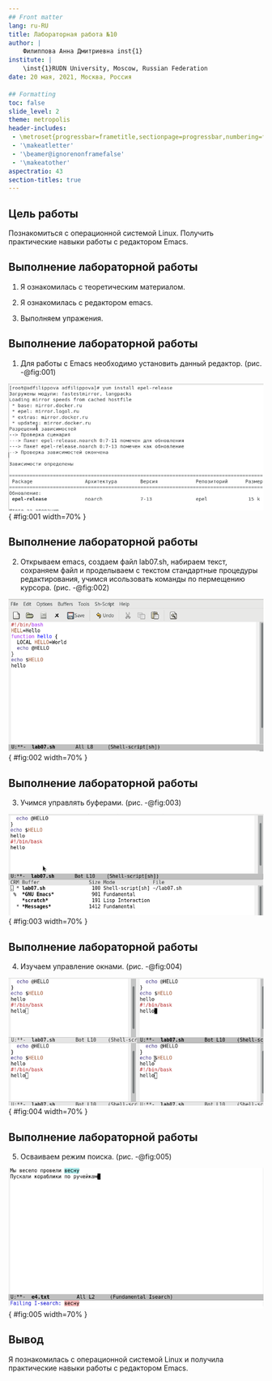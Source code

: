 ```yaml
---
## Front matter
lang: ru-RU
title: Лабораторная работа №10
author: |
	Филиппова Анна Дмитриевна inst{1}
institute: |
	\inst{1}RUDN University, Moscow, Russian Federation
date: 20 мая, 2021, Москва, Россия

## Formatting
toc: false
slide_level: 2
theme: metropolis
header-includes: 
 - \metroset{progressbar=frametitle,sectionpage=progressbar,numbering=fraction}
 - '\makeatletter'
 - '\beamer@ignorenonframefalse'
 - '\makeatother'
aspectratio: 43
section-titles: true
---
```


## Цель работы

Познакомиться с операционной системой Linux. Получить практические навыки работы с редактором Emacs.

## Выполнение лабораторной работы

1. Я ознакомилась с теоретическим материалом.

2. Я ознакомилась с редактором emacs.

3. Выполняем упражения.

## Выполнение лабораторной работы

1. Для работы с Emacs необходимо установить данный редактор. (рис. -@fig:001) 

![Установка emacs](image10/1.png){ #fig:001 width=70% }

## Выполнение лабораторной работы

2. Открываем emacs, создаем файл lab07.sh, набираем текст, сохраняем файл и проделываем с текстом стандартные процедуры редактирования, учимся исользовать команды по пермещению курсора. (рис. -@fig:002) 

![Набор текста](image10/5.png){ #fig:002 width=70% }


## Выполнение лабораторной работы
3. Учимся управлять буферами.   (рис. -@fig:003)

![Список активных буферов](image10/16.png){ #fig:003 width=70% }

## Выполнение лабораторной работы

4. Изучаем управление окнами. (рис. -@fig:004)

![Делим фрейм на 4 части](image10/23.png){ #fig:004 width=70% } 

## Выполнение лабораторной работы

5. Осваиваем режим поиска. (рис. -@fig:005)

![Режим поиска](image10/28.png){ #fig:005 width=70% } 

## Вывод

Я познакомилась с операционной системой Linux и получила практические навыки работы
с редактором Emacs.
